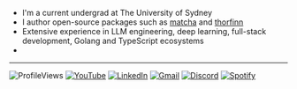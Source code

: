 - I'm a current undergrad at The University of Sydney
- I author open-source packages such as [matcha](https://github.com/abyanmajid/matcha) and [thorfinn](https://github.com/abyanmajid/thorfinn)
- Extensive experience in LLM engineering, deep learning, full-stack development, Golang and TypeScript ecosystems
- 
---

![ProfileViews](https://komarev.com/ghpvc/?username=abyanmajid&label=views&color=blueviolet) [![YouTube](https://img.shields.io/badge/Abyan%20Majid-FF0000?style=flat&logo=youtube&logoColor=white)](https://www.youtube.com/@majidabyan) [![LinkedIn](https://img.shields.io/badge/abyanmajid-LinkedIn-blue)](https://www.linkedin.com/in/abyanmajid/) [![Gmail](https://img.shields.io/badge/am@abydyl.net-D14836?style=flat&logo=gmail&logoColor=white)](mailto:abyan@abydyl.net) [![Discord](https://img.shields.io/badge/yankinder-%235865F2.svg?style=flat&logo=discord&logoColor=white)](#) [![Spotify](https://img.shields.io/badge/abyan-green.svg?style=flat&logo=spotify&logoColor=black)](https://open.spotify.com/user/31gr2qg4l56w27mefamtqnataede?si=929f4731289e4da8)
